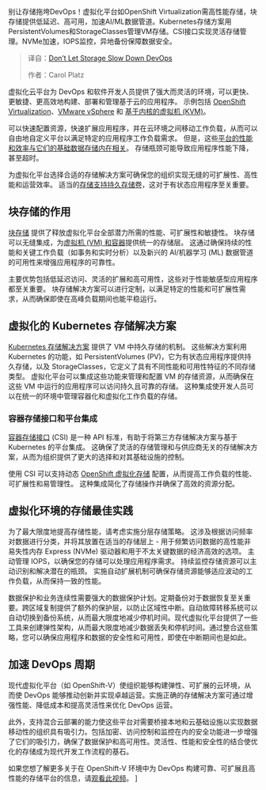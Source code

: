 
<!--
title: 不要让存储拖慢DevOps的速度
cover: https://cdn.thenewstack.io/media/2025/04/8e20736c-files.jpg
summary: 别让存储拖垮DevOps！虚拟化平台如OpenShift Virtualization需高性能存储，块存储提供低延迟、高可用，加速AI/ML数据管道。Kubernetes存储方案用PersistentVolumes和StorageClasses管理VM存储。CSI接口实现灵活存储管理。NVMe加速，IOPS监控，异地备份保障数据安全。
-->

别让存储拖垮DevOps！虚拟化平台如OpenShift Virtualization需高性能存储，块存储提供低延迟、高可用，加速AI/ML数据管道。Kubernetes存储方案用PersistentVolumes和StorageClasses管理VM存储。CSI接口实现灵活存储管理。NVMe加速，IOPS监控，异地备份保障数据安全。

> 译自：[Don’t Let Storage Slow Down DevOps](https://thenewstack.io/dont-let-storage-slow-down-devops/)
> 
> 作者：Carol Platz

虚拟化云平台为 DevOps 和软件开发人员提供了强大而灵活的环境，可以更快、更敏捷、更高效地构建、部署和管理基于云的应用程序。 示例包括 [OpenShift Virtualization](https://www.lightbitslabs.com/solutions/openshift-virtualization/)、[VMware vSphere](https://thenewstack.io/vmware-cloud-foundation-could-bring-price-relief/) 和 [基于内核的虚拟机 (KVM)](https://thenewstack.io/amazon-web-services-open-sources-a-kvm-based-fuzzing-framework/)。

可以快速配置资源，快速扩展应用程序，并在云环境之间移动工作负载，从而可以自由地自定义平台以满足特定的应用程序工作负载需求。 但是，这些[平台的性能和效率与它们的基础数据存储内在相关](https://thenewstack.io/open-source-redefines-data-platforms/)。 存储瓶颈可能导致应用程序性能下降，甚至超时。

为虚拟化平台选择合适的存储解决方案可确保您的组织实现无缝的可扩展性、高性能和运营效率。 适当的[存储支持持久存储卷](https://thenewstack.io/deploying-cloud-native-persistent-storage-in-the-age-of-containers/)，这对于有状态应用程序至关重要。

## 块存储的作用

[块存储](https://www.lightbitslabs.com/solutions/openshift-virtualization/?utm_source=TNS&utm_medium=article&utm_campaign=apr) 提供了释放虚拟化平台全部潜力所需的性能、可扩展性和敏捷性。 块存储可以无缝集成，为[虚拟机 (VM) 和容器](https://thenewstack.io/kubernetes-gets-back-to-scaling-with-virtual-clusters/)提供统一的存储层。 这通过确保持续的性能和关键工作负载（如事务和实时分析）以及新兴的 AI/机器学习 (ML) 数据管道的可用性来增强应用程序的可靠性。

主要优势包括低延迟访问、灵活的扩展和高可用性，这些对于性能敏感型应用程序都至关重要。 块存储解决方案可以进行定制，以满足特定的性能和可扩展性需求，从而确保即使在高峰负载期间也能平稳运行。

## 虚拟化的 Kubernetes 存储解决方案

[Kubernetes 存储解决方案](https://www.lightbitslabs.com/kubernetes-persistent-storage-management/?utm_source=TNS&utm_medium=article&utm_campaign=apr) 提供了 VM 中持久存储的机制。 这些解决方案利用 Kubernetes 的功能，如 PersistentVolumes (PV)，它为有状态应用程序提供持久存储，以及 StorageClasses，它定义了具有不同性能和可用性特征的不同存储类型。 虚拟化平台可以集成这些功能来管理和配置 VM 的存储资源，从而确保在这些 VM 中运行的应用程序可以访问持久且可靠的存储。 这种集成使开发人员可以在统一的环境中管理容器化和虚拟化工作负载的存储。

### 容器存储接口和平台集成

[容器存储接口](https://www.lightbitslabs.com/blog/scaling-red-hat-openshift-v-with-lightbits-part-1/?utm_source=TNS&utm_medium=article&utm_campaign=apr) (CSI) 是一种 API 标准，有助于将第三方存储解决方案与基于 Kubernetes 的平台集成。 这确保了灵活的存储管理和与供应商无关的存储解决方案，从而为组织提供了更大的选择和对其基础设施的控制。

使用 CSI 可以支持动态 [OpenShift 虚拟化存储](https://www.lightbitslabs.com/solutions/openshift-virtualization/?utm_source=TNS&utm_medium=article&utm_campaign=apr) 配置，从而提高工作负载的性能、可扩展性和易管理性。 这种集成简化了存储操作并确保了高效的资源分配。

## 虚拟化环境的存储最佳实践

为了最大限度地提高存储性能，请考虑实施分层存储策略。 这涉及根据访问频率对数据进行分类，并将其放置在适当的存储层上 - 用于频繁访问数据的高性能非易失性内存 Express (NVMe) 驱动器和用于不太关键数据的经济高效的选项。 主动管理 IOPS，以确保您的存储可以处理应用程序需求。 持续监控存储资源可以主动识别和解决潜在的瓶颈。 实施自动扩展机制可确保存储资源能够适应波动的工作负载，从而保持一致的性能。

数据保护和业务连续性需要强大的数据保护计划。定期备份对于数据恢复至关重要。跨区域复制提供了额外的保护层，以防止区域性中断。自动故障转移系统可以自动切换到备份系统，从而最大限度地减少停机时间。现代虚拟化平台提供了一些工具来创建弹性架构，从而最大限度地减少数据丢失和停机时间。通过整合这些策略，您可以确保应用程序和数据的安全性和可用性，即使在中断期间也是如此。

## 加速 DevOps 周期

现代虚拟化平台（如 OpenShift-V）使组织能够构建弹性、可扩展的云环境，从而使 DevOps 能够推动创新并实现卓越运营。实施正确的存储解决方案可通过增强性能、降低成本和提高灵活性来优化 DevOps 运营。

此外，支持混合云部署的能力使这些平台对需要桥接本地和云基础设施以实现数据移动性的组织具有吸引力。包括加密、访问控制和监控在内的安全功能进一步增强了它们的吸引力，确保了数据保护和高可用性。灵活性、性能和安全性的结合使优化的存储成为现代开发工作流程的基石。

如果您想了解更多关于在 OpenShift-V 环境中为 DevOps 构建可靠、可扩展且高性能的存储平台的信息，请[观看此视频](https://youtu.be/SRwGYmTp0Jo?si=VhUCqpaixcp-BKvG)。
]